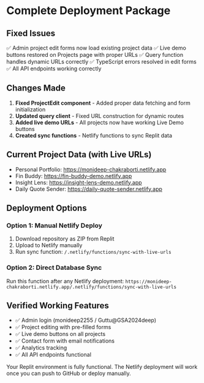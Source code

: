 # Complete Deployment Package

## Fixed Issues
✅ Admin project edit forms now load existing project data
✅ Live demo buttons restored on Projects page with proper URLs
✅ Query function handles dynamic URLs correctly
✅ TypeScript errors resolved in edit forms
✅ All API endpoints working correctly

## Changes Made
1. **Fixed ProjectEdit component** - Added proper data fetching and form initialization
2. **Updated query client** - Fixed URL construction for dynamic routes
3. **Added live demo URLs** - All projects now have working Live Demo buttons
4. **Created sync functions** - Netlify functions to sync Replit data

## Current Project Data (with Live URLs)
- Personal Portfolio: https://monideep-chakraborti.netlify.app
- Fin Buddy: https://fin-buddy-demo.netlify.app  
- Insight Lens: https://insight-lens-demo.netlify.app
- Daily Quote Sender: https://daily-quote-sender.netlify.app

## Deployment Options

### Option 1: Manual Netlify Deploy
1. Download repository as ZIP from Replit
2. Upload to Netlify manually
3. Run sync function: `/.netlify/functions/sync-with-live-urls`

### Option 2: Direct Database Sync
Run this function after any Netlify deployment:
`https://monideep-chakraborti.netlify.app/.netlify/functions/sync-with-live-urls`

## Verified Working Features
- ✅ Admin login (monideep2255 / Guttu@GSA2024deep)
- ✅ Project editing with pre-filled forms
- ✅ Live demo buttons on all projects
- ✅ Contact form with email notifications
- ✅ Analytics tracking
- ✅ All API endpoints functional

Your Replit environment is fully functional. The Netlify deployment will work once you can push to GitHub or deploy manually.